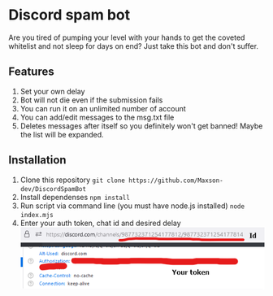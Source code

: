 # Discord spam bot 
Are you tired of pumping your level with your hands to get the coveted whitelist and not sleep for days on end?
Just take this bot and don't suffer.
## Features
1. Set your own delay
2. Bot will not die even if the submission fails
3. You can run it on an unlimited number of account
4. You can add/edit messages to the msg.txt file
5. Deletes messages after itself so you definitely won't get banned!
Maybe the list will be expanded.
## Installation
1. Clone this repository
`git clone https://github.com/Maxson-dev/DiscordSpamBot`
2. Install dependenses
`npm install`
4. Run script via command line (you must have node.js installed)
`node index.mjs`
3. Enter your auth token, chat id and desired delay  
![How](./whatistoken.png)
